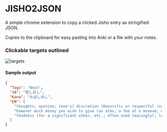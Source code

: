 # JISHO2JSON

A simple chrome extension to copy a clicked Jisho entry as stringified JSON. 

Copies to the clipboard for easy pasting into Anki or a file with your notes.

### Clickable targets outlined
![targets](djtb.github.com/jisho2json/img/targets.jpg)
#### Sample output
```json
{
  "Tags": "Noun",
  "JA": "思し召し",
  "Kana": "おぼしめし",
  "EN": [
    "thoughts; opinion; (one's) discretion (Honorific or respectful (sonkeigo))",
    "however much money you wish to give (as alms, a fee at a museum, etc.)",
    "fondness (for a significant other, etc.; often used teasingly); love; fancy; liking"
  ]
}
```
